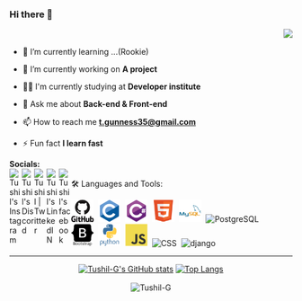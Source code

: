 ### Hi there 👋 
<img align="center" src="https://komarev.com/ghpvc/?username=Tushil-G&style=flat-square&color=green" alt=""/>
<img align="right" height=350px src="https://tse4.mm.bing.net/th?id=OIP.uHfuI7gCrlHOaRfEgVUydQHaHa&pid=Api&P=0"/>

- 🌱 I’m currently learning ...(Rookie)<img width=16px height=15px src="https://a.slack-edge.com/production-standard-emoji-assets/14.0/google-large/1f1f2-1f1fa@2x.png"/> 
- 🔭 I’m currently working on **A project**

- 👨‍💻 I'm currently studying at **Developer institute**

- 💬 Ask me about **Back-end & Front-end**

- 📫 How to reach me **t.gunness35@gmail.com**

- ⚡ Fun fact **I learn fast**

**Socials:**
<br>
 <a href="https://www.instagram.com/tushil07/">
  <img align="left" alt="Tushil's Instagram" width="22px" src="https://raw.githubusercontent.com/hussainweb/hussainweb/main/icons/instagram.png" />
</a>
<a href="https://discordapp.com/users/569217296799629334">
  <img align="left" alt="Tushil's Discord" width="22px" src="https://raw.githubusercontent.com/peterthehan/peterthehan/master/assets/discord.svg" />
</a>
<a href="https://twitter.com/tushil13">
  <img align="left" alt="Tushil | Twitter" width="22px" src="https://raw.githubusercontent.com/peterthehan/peterthehan/master/assets/twitter.svg" />
</a>
<a href="https://www.linkedin.com/in/tushil-kumar-gunness-5b734826b/">
  <img align="left" alt="Tushil's LinkedIN" width="22px" src="https://raw.githubusercontent.com/peterthehan/peterthehan/master/assets/linkedin.svg" />
</a>
<a href="https://www.facebook.com/profile.php?id=100074512991632">
  <img align="left" alt="Tushil's facebook" width="22px" src="https://s.yimg.com/fz/api/res/1.2/SBnTtvtkyJXCCDtTnKcQUw--~C/YXBwaWQ9c3JjaGRkO2ZpPWZpdDtoPTI0MDtxPTgwO3c9MjQw/https://s.yimg.com/zb/imgv1/c165dc31-f7f7-35c4-8df4-cdd842798724/t_500x300" />
</a>
</br>
 :hammer_and_wrench: Languages and Tools:
<div align="left">
  <img src="https://github.com/devicons/devicon/blob/master/icons/github/github-original-wordmark.svg" title="GitHub" alt="GitHub" width="40" height="40">&nbsp;
  <img src="https://github.com/devicons/devicon/blob/master/icons/c/c-original.svg" title="C" alt="C" width="40" height="40"/>&nbsp;
  <img src="https://github.com/devicons/devicon/blob/master/icons/csharp/csharp-original.svg" title="C#" alt="C#" width="40" height="40"/>&nbsp;
  <img src="https://github.com/devicons/devicon/blob/master/icons/html5/html5-original.svg" title="HTML5" alt="HTML" width="40" height="40"/>&nbsp;
  <img src="https://github.com/devicons/devicon/blob/master/icons/mysql/mysql-original-wordmark.svg" title="MySQL" alt="MySQL" width="40" height="40">&nbsp;
  <img src="https://download.logo.wine/logo/PostgreSQL/PostgreSQL-Logo.wine.png" title="PostgreSQL" alt="PostgreSQL" width="" height="45">&nbsp;
  <img src="https://github.com/devicons/devicon/blob/master/icons/bootstrap/bootstrap-plain-wordmark.svg" title="Bootstrap" alt="Bootstrap" width="40" height="40"/>&nbsp;
   <img src="https://github.com/devicons/devicon/blob/master/icons/python/python-original-wordmark.svg" title="Python" alt="Python" width="40" height="40">&nbsp;
   <img src="https://github.com/devicons/devicon/blob/master/icons/javascript/javascript-original.svg" title="Javascript" alt="Javascript" width="40" height="40">&nbsp;
  <img src="https://upload.wikimedia.org/wikipedia/commons/d/d5/CSS3_logo_and_wordmark.svg" title="CSS" alt="CSS" width="40" height="40">&nbsp;
 <img src="https://cdn.worldvectorlogo.com/logos/django.svg" alt="django" width="40" height="40"/>
 
</div>

***

<div align="center">

[![Tushil-G's GitHub stats](https://github-readme-stats.vercel.app/api?username=Tushil-G&show_icons=true&theme=github_dark&include_all_commits=false&count_private=false&hide_rank=false)](https://github.com/anuraghazra/github-readme-stats)
[![Top Langs](https://github-readme-stats.vercel.app/api/top-langs/?username=Tushil-G&layout=compact&theme=github_dark&langs_count=10)](https://github.com/anuraghazra/github-readme-stats)
<p><img align="center" src="https://github-readme-streak-stats.herokuapp.com/?user=Tushil-G&theme=dark" alt="Tushil-G"/></p>

</div>

